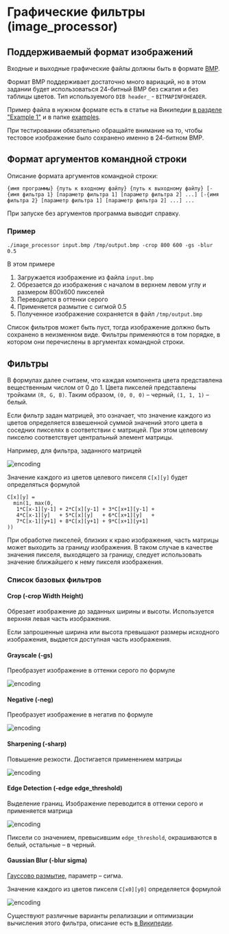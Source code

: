 # Графические фильтры (image_processor)

## Поддерживаемый формат изображений

Входные и выходные графические файлы должны быть в формате [BMP](http://en.wikipedia.org/wiki/BMP_file_format).

Формат BMP поддерживает достаточно много вариаций, но в этом задании будет использоваться
24-битный BMP без сжатия и без таблицы цветов. Тип используемого `DIB header_` - `BITMAPINFOHEADER`.

Пример файла в нужном формате есть в статье на Википедии [в разделе "Example 1"](https://en.wikipedia.org/wiki/BMP_file_format#Example_1)
и в папке [examples](examples).

При тестировании обязательно обращайте внимание на то, чтобы тестовое изображение
было сохранено именно в 24-битном BMP.

## Формат аргументов командной строки

Описание формата аргументов командной строки:

`{имя программы} {путь к входному файлу} {путь к выходному файлу}
[-{имя фильтра 1} [параметр фильтра 1] [параметр фильтра 2] ...]
[-{имя фильтра 2} [параметр фильтра 1] [параметр фильтра 2] ...] ...`

При запуске без аргументов программа выводит справку.

### Пример
`./image_processor input.bmp /tmp/output.bmp -crop 800 600 -gs -blur 0.5`

В этом примере
1. Загружается изображение из файла `input.bmp`
2. Обрезается до изображения с началом в верхнем левом углу и размером 800х600 пикселей
3. Переводится в оттенки серого
4. Применяется размытие с сигмой 0.5
5. Полученное изображение сохраняется в файл `/tmp/output.bmp`

Список фильтров может быть пуст, тогда изображение должно быть сохранено в неизменном виде.
Фильтры применяются в том порядке, в котором они перечислены в аргументах командной строки.

## Фильтры

В формулах далее считаем, что каждая компонента цвета
представлена вещественным числом от 0 до 1. Цвета пикселей
представлены тройками `(R, G, B)`. Таким образом, `(0, 0, 0)` – черный,
`(1, 1, 1)` – белый.

Если фильтр задан матрицей, это означает, что значение каждого из цветов определяется взвешенной суммой
значений этого цвета в соседних пикселях в соответствии с матрицей. При этом целевому пикселю
соответствует центральный элемент матрицы.

Например, для фильтра, заданного матрицей

![encoding](https://latex.codecogs.com/svg.image?%5Cbegin%7Bbmatrix%7D1%20&%202%20&%203%20%5C%5C4%20&%205%20&%206%20%5C%5C7%20&%208%20&%209%20%5C%5C%5Cend%7Bbmatrix%7D)

Значение каждого из цветов целевого пикселя `C[x][y]` будет определяться формулой

```
C[x][y] =
  min(1, max(0,
   1*C[x-1][y-1] + 2*C[x][y-1] + 3*C[x+1][y-1] +
   4*C[x-1][y]   + 5*C[x][y]   + 6*C[x+1][y]   +
   7*C[x-1][y+1] + 8*C[x][y+1] + 9*C[x+1][y+1]
))
```

При обработке пикселей, близких к краю изображения, часть матрицы может выходить за границу изображения.
В таком случае в качестве значения пикселя, выходящего за границу, следует использовать значение ближайшего
к нему пикселя изображения.

### Список базовых фильтров

#### Crop (-crop Width Height)
Обрезает изображение до заданных ширины и высоты. Используется верхняя левая часть изображения.

Если запрошенные ширина или высота превышают размеры исходного изображения, выдается доступная часть изображения.

#### Grayscale (-gs)
Преобразует изображение в оттенки серого по формуле

![encoding](https://latex.codecogs.com/svg.image?R'%20=%20G'%20=%20B'%20=0.299%20R%20&plus;%200%20.587%20G%20&plus;%200%20.%20114%20B)

#### Negative (-neg)
Преобразует изображение в негатив по формуле

![encoding](https://latex.codecogs.com/svg.image?R'%20=%201%20-%20R,%20G'%20=%201%20-%20G,%20B'%20=%201%20-%20B)

#### Sharpening (-sharp)
Повышение резкости. Достигается применением матрицы

![encoding](https://latex.codecogs.com/svg.image?%5Cbegin%7Bbmatrix%7D%20&%20-1%20&%20%20%5C%5C-1%20&%205%20&%20-1%20%5C%5C%20&%20-1%20&%20%20%5C%5C%5Cend%7Bbmatrix%7D)

#### Edge Detection (-edge edge_threshold)
Выделение границ. Изображение переводится в оттенки серого и применяется матрица

![encoding](https://latex.codecogs.com/svg.image?%5Cbegin%7Bbmatrix%7D%20&%20-1%20&%20%20%5C%5C-1%20&%204%20&%20-1%20%5C%5C%20&%20-1%20&%20%20%5C%5C%5Cend%7Bbmatrix%7D)

Пиксели со значением, превысившим `edge_threshold`, окрашиваются в белый, остальные – в черный.

#### Gaussian Blur (-blur sigma)
[Гауссово размытие](https://ru.wikipedia.org/wiki/Размытие_по_Гауссу),
параметр – сигма.

Значение каждого из цветов пикселя `C[x0][y0]` определяется формулой

![encoding](https://latex.codecogs.com/svg.image?C%5Bx_0%5D%5By_0%5D%20=%20%5Csum_%7Bx=0,y=0%7D%5E%7Bwidth-1,%20height-1%7DC%5Bx%5D%5By%5D%5Cfrac%7B1%7D%7B%5Csqrt%5B%5D%7B2%5Cpi%5Csigma%5E2%7D%7De%5E%7B-%5Cfrac%7B%5Cleft%7Cx_o-x%5Cright%7C%5E2%20&plus;%20%5Cleft%7Cy_o-y%5Cright%7C%5E2%7D%7B2%5Csigma%5E2%7D%7D)

Существуют различные варианты релализации и оптимизации вычисления этого фильтра, описание есть [в Википедии](https://ru.wikipedia.org/wiki/Размытие_по_Гауссу).